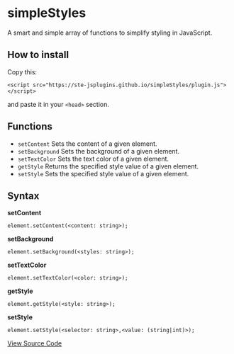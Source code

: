 # simpleStyles

A smart and simple array of functions to simplify styling in JavaScript.

## How to install

Copy this:
```
<script src="https://ste-jsplugins.github.io/simpleStyles/plugin.js"></script>
```
and paste it in your `<head>` section.

## Functions

 - `setContent` Sets the content of a given element.
 - `setBackground` Sets the background of a given element.
 - `setTextColor` Sets the text color of a given element.
 - `getStyle` Returns the specified style value of a given element.
 - `setStyle` Sets the specified style value of a given element.

## Syntax

**setContent**
```
element.setContent(<content: string>);
```
**setBackground**
```
element.setBackground(<styles: string>);
```
**setTextColor**
```
element.setTextColor(<color: string>);
```
**getStyle**
```
element.getStyle(<style: string>);
```
**setStyle**
```
element.setStyle(<selector: string>,<value: (string|int)>);
```

[View Source Code](https://ste-jsplugins.github.io/simpleStyles/openFromREADME.html)

